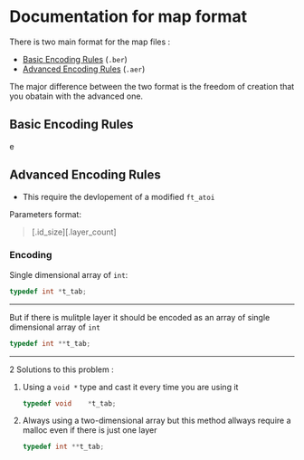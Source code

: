 # Documentation for map format

There is two main format for the map files :
* [Basic Encoding Rules](#basic-encoding-rules) (`.ber`)
* [Advanced Encoding Rules](#advanced-encoding-rules) (`.aer`)

The major difference between the two format is the freedom of creation that you obatain with the advanced one.

## Basic Encoding Rules
e

## Advanced Encoding Rules

* This require the devlopement of a modified `ft_atoi`

Parameters format:
> [.id_size][.layer_count]

### Encoding

Single dimensional array of `int`:
```C
typedef int	*t_tab;
```
---
But if there is mulitple layer it should be encoded as an array of single dimensional array of `int`
```C
typedef int	**t_tab;
```
---
2 Solutions to this problem : 

1.
	Using a `void *` type and cast it every time you are using it
	```C
	typedef void	*t_tab;
	```

2.
	Always using a two-dimensional array but this method allways require a malloc even if there is just one layer
	```C
	typedef int	**t_tab;
	```